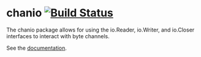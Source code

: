 chanio [![Build Status](https://travis-ci.org/joshlf13/chanio.svg?branch=master)](https://travis-ci.org/joshlf13/chanio)
======

The chanio package allows for using the io.Reader, io.Writer, and io.Closer interfaces to interact with byte channels.

See the [documentation](http://godoc.org/github.com/joshlf13/chanio).
